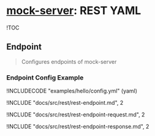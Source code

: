 # [mock-server](../README.md): REST YAML

!TOC

## Endpoint

> Configures endpoints of mock-server

### Endpoint Config Example

!INCLUDECODE "examples/hello/config.yml" (yaml)

!INCLUDE "docs/src/rest/rest-endpoint.md", 2

!INCLUDE "docs/src/rest/rest-endpoint-request.md", 2

!INCLUDE "docs/src/rest/rest-endpoint-response.md", 2
